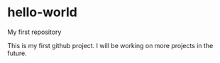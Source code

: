 # hello-world
My first repository

This is my first github project. 
I will be working on more projects in the future. 
